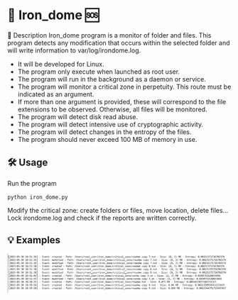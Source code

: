 # 👀 Iron_dome 🆘
📝 Description
Iron_dome program is a monitor of folder and files. This program detects any modification that occurs within the selected folder and will write information to var/log/irondome.log.

* It will be developed for Linux.
* The program only execute when launched as root user.
* The program will run in the background as a daemon or service.
* The program will monitor a critical zone in perpetuity. This route must be indicated
as an argument.
* If more than one argument is provided, these will correspond to the file extensions
to be observed. Otherwise, all files will be monitored.
* The program will detect disk read abuse.
* The program will detect intensive use of cryptographic activity.
* The program will detect changes in the entropy of the files.
* The program should never exceed 100 MB of memory in use.

## 🛠️ Usage
Run the program

```
python iron_dome.py
```

Modify the critical zone: create folders or files, move location, delete files...
Lock irondome.log and check if the reports are written correctly.

## 💡 Examples
![Logs](/iron_dome/logs.PNG)